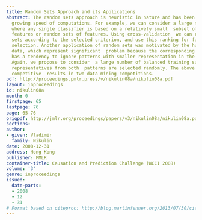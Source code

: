 ```yaml
---
title: Random Sets Approach and its Applications
abstract: The random sets approach is heuristic in nature and has been inspired by  the
  growing speed of computations. For example, we can consider a large number  of classifiers
  where any single classifier is based on a relatively small  subset of randomly selected
  features or random sets of features. Using cross-validation  we can rank all random
  sets according to the selected criterion, and use this ranking for further feature
  selection. Another application of random sets was motivated by the huge imbalanced
  data, which represent significant  problem because the corresponding classifier
  has a tendency to ignore patterns with smaller representation in the training set.
  Again, we propose to consider  a large number of balanced training subsets where
  representatives from both  patterns are selected randomly. The above models demonstrated
  competitive  results in two data mining competitions.
pdf: http://proceedings.pmlr.press/v/nikulin08a/nikulin08a.pdf
layout: inproceedings
id: nikulin08a
month: 0
firstpage: 65
lastpage: 76
page: 65-76
origpdf: http://jmlr.org/proceedings/papers/v3/nikulin08a/nikulin08a.pdf
sections: 
author:
- given: Vladimir
  family: Nikulin
date: 2008-12-31
address: Hong Kong
publisher: PMLR
container-title: Causation and Prediction Challenge (WCCI 2008)
volume: '3'
genre: inproceedings
issued:
  date-parts:
  - 2008
  - 12
  - 31
# Format based on citeproc: http://blog.martinfenner.org/2013/07/30/citeproc-yaml-for-bibliographies/
---
```


